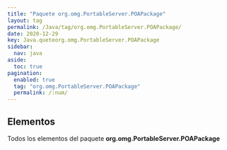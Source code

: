 ```yaml
---
title: "Paquete org.omg.PortableServer.POAPackage"
layout: tag
permalink: /Java/tag/org.omg.PortableServer.POAPackage/
date: 2020-12-29
key: Java.queteorg.omg.PortableServer.POAPackage
sidebar: 
  nav: java
aside: 
  toc: true
pagination: 
  enabled: true
  tag: "org.omg.PortableServer.POAPackage"
  permalink: /:num/
---
```


<h2>Elementos</h2>
Todos los elementos del paquete <strong>org.omg.PortableServer.POAPackage</strong>
